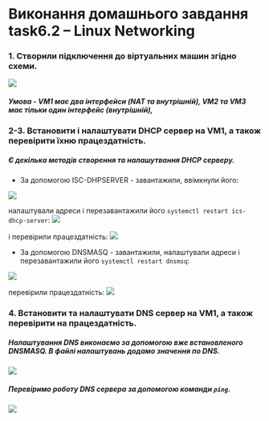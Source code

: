 # Виконання домашнього завдання task6.2 – Linux Networking

### 1. Створили підключення до віртуальних машин згідно схеми. 
![](https://drive.google.com/uc?export=view&id=1hZmEhjKN5mtu8ZqDAwBNEprEF2GLP13J)
##### Умова - VM1 має два інтерфейси (NAT та внутрішній), VM2 та VM3 має тільки один інтерфейс (внутрішній),

### 2-3. Встановити і налаштувати DHCP сервер на VM1, а також перевірити їхню працездатність.
##### Є декілька методів створення та налашутвання DHCP серверу.
- За допомогою ISC-DHPSERVER - завантажили, ввімкнули його:
 
![](https://drive.google.com/uc?export=view&id=1uV1QoD6zxaGlClIZJ0_WuaI_xE8jRgvK)

налаштували адреси і перезавантажили його ```systemctl restart ics-dhcp-server```:
![](https://drive.google.com/uc?export=view&id=1A2VHx-GgW4aN2VIR1GyxrC9DnynDsUoq)

і перевірили працездатність:
![](https://drive.google.com/uc?export=view&id=1GiQ3AY0lvlo_8e65kJGNByQUZSPJqmWx)

- За допомогою DNSMASQ - завантажили, налаштували адреси і перезавантажили його ```systemctl restart dnsmsq```:

![](https://drive.google.com/uc?export=view&id=1K--raLKI6YFR_95hfJuIgWdU3Mf-4NhW)

перевірили працездатність:
![](https://drive.google.com/uc?export=view&id=1NasJPe1F2bmNvlzesGgsriXXE3QofJdF)


### 4. Встановити та налаштувати DNS сервер на VM1, а також перевірити на працездатність.
##### Налаштування DNS виконаємо за допомогою вже встановленого DNSMASQ. В файлі налаштувань додамо значення по DNS.
![](https://drive.google.com/uc?export=view&id=1Sh0hveQ2xaqFRfRoXpl58lXKOvWVoqWt)
 

##### Перевіримо роботу DNS сервера за допомогою команди ```ping```.

![](https://drive.google.com/uc?export=view&id=16kssX1azAuZTZnfn7NJr2JlSaqaNdN6j)



